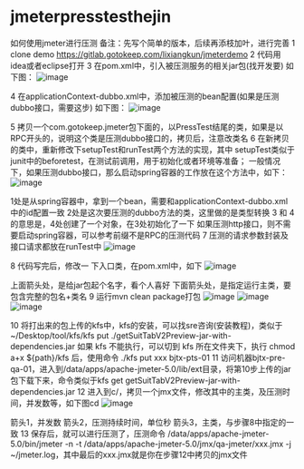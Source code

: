 # jmeterpresstesthejin
如何使用jmeter进行压测
备注：先写个简单的版本，后续再添枝加叶，进行完善
1 clone demo https://gitlab.gotokeep.com/lixiangkun/jmeterdemo
2 代码用idea或者eclipse打开
3 在pom.xml中，引入被压测服务的相关jar包(找开发要)
如下图：
![image](https://github.com/hejin521/jmeterpresstesthejin/assets/44940918/9dadb83c-890d-4a5a-9d22-5e7cfe9f1f71)


4 在applicationContext-dubbo.xml中，添加被压测的bean配置(如果是压测dubbo接口，需要这步)
如下图：
![image](https://github.com/hejin521/jmeterpresstesthejin/assets/44940918/2964be3f-beef-433e-a585-d936bbe28343)


5 拷贝一个com.gotokeep.jmeter包下面的，以PressTest结尾的类，如果是以RPC开头的，说明这个类是压测dubbo接口的，拷贝后，注意改类名
6 在新拷贝的类中，重新修改下setupTest和runTest两个方法的实现，其中
setupTest类似于junit中的beforetest，在测试前调用，用于初始化或者环境等准备；
一般情况下，如果压测dubbo接口，那么启动spring容器的工作放在这个方法中，如下：
![image](https://github.com/hejin521/jmeterpresstesthejin/assets/44940918/a8a0144d-c73a-49da-9e67-1bf1a9d9298b)

1处是从spring容器中，拿到一个bean，需要和applicationContext-dubbo.xml中的id配置一致
2处是这次要压测的dubbo方法的类，这里做的是类型转换
3 和 4的意思是，4处创建了一个对象，在3处初始化了一下
如果压测http接口，则不需要启动spring容器，可以参考前缀不是RPC的压测代码
7 压测的请求参数封装及接口请求都放在runTest中
![image](https://github.com/hejin521/jmeterpresstesthejin/assets/44940918/a663a23c-9442-4780-96f2-239660be38f2)

8 代码写完后，修改一                                                                                                     下入口类，在pom.xml中，如下
![image](https://github.com/hejin521/jmeterpresstesthejin/assets/44940918/56babc61-90b7-455f-9dc5-4d5d5a005052)

上面箭头处，是给jar包起个名字，看个人喜好
下面箭头处，是指定运行主类，要包含完整的包名+类名
9 运行mvn clean package打包 
![image](https://github.com/hejin521/jmeterpresstesthejin/assets/44940918/52819a9c-fdde-43e6-8456-a3924fc920dd)
![image](https://github.com/hejin521/jmeterpresstesthejin/assets/44940918/e5d4f9f4-6eb9-4e52-9e6f-a93620097373)
![image](https://github.com/hejin521/jmeterpresstesthejin/assets/44940918/c5b8b629-3768-4a17-9b08-2c85697ba553)


10 将打出来的包上传的kfs中，kfs的安装，可以找sre咨询(安装教程)，类似于~/Desktop/tool/kfs/kfs put ./getSuitTabV2Preview-jar-with-dependencies.jar
如果 kfs 不能执行，可以切到 kfs 所在文件夹下，执行 chmod a+x ${path}/kfs 后，使用命令 ./kfs put xxx
bjtx-pts-01  11 访问机器bjtx-pre-qa-01，进入到/data/apps/apache-jmeter-5.0/lib/ext目录，将第10步上传的jar包下载下来，命令类似于kfs get getSuitTabV2Preview-jar-with-dependencies.jar
12 进入到c/，拷贝一个jmx文件，修改其中的主类，及压测时间，并发数等，如下图cd
![image](https://github.com/hejin521/jmeterpresstesthejin/assets/44940918/58264c4e-8e49-4836-a62c-099372327a2a)



箭头1，并发数
箭头2，压测持续时间，单位秒
箭头3，主类，与步骤8中指定的一致
13 保存后，就可以进行压测了，压测命令 /data/apps/apache-jmeter-5.0/bin/jmeter  -n -t /data/apps/apache-jmeter-5.0/jmx/qa-jmeter/xxx.jmx -j ~/jmeter.log，其中最后的xxx.jmx就是你在步骤12中拷贝的jmx文件

